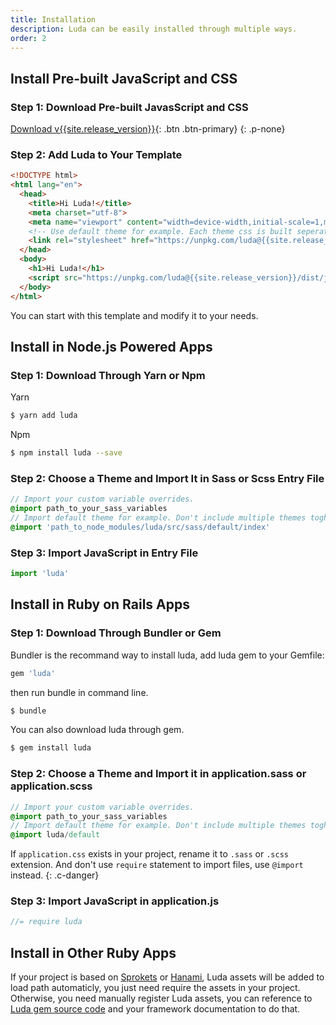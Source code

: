 ```yaml
---
title: Installation
description: Luda can be easily installed through multiple ways.
order: 2
---
```


## Install Pre-built JavaScript and CSS

### Step 1: Download Pre-built JavasScript and CSS
[Download v{{site.release_version}}](https://github.com/oatw/luda/raw/v{{site.release_version}}/release/dist/luda-{{site.release_version}}.zip){: .btn .btn-primary}
{: .p-none}

### Step 2: Add Luda to Your Template

``` html
<!DOCTYPE html>
<html lang="en">
  <head>
    <title>Hi Luda!</title>
    <meta charset="utf-8">
    <meta name="viewport" content="width=device-width,initial-scale=1,maximum-scale=1">
    <!-- Use default theme for example. Each theme css is built seperately, don't include multiple themes toghther. -->
    <link rel="stylesheet" href="https://unpkg.com/luda@{{site.release_version}}/dist/css/luda-default.min.css">
  </head>
  <body>
    <h1>Hi Luda!</h1>
    <script src="https://unpkg.com/luda@{{site.release_version}}/dist/js/luda.min.js"></script>
  </body>
</html>
```
You can start with this template and modify it to your needs.

## Install in Node.js Powered Apps

### Step 1: Download Through Yarn or Npm

Yarn
``` bash
$ yarn add luda
```

Npm
``` bash
$ npm install luda --save
```

### Step 2: Choose a Theme and Import It in Sass or Scss Entry File

``` sass
// Import your custom variable overrides.
@import path_to_your_sass_variables
// Import default theme for example. Don't include multiple themes toghther.
@import 'path_to_node_modules/luda/src/sass/default/index'
```

### Step 3: Import JavaScript in Entry File

``` javascript
import 'luda'
```


## Install in Ruby on Rails Apps

### Step 1: Download Through Bundler or Gem

Bundler is the recommand way to install luda, add luda gem to your Gemfile:

``` ruby
gem 'luda'
```
then run bundle in command line.
``` bash
$ bundle
```
You can also download luda through gem.
``` bash
$ gem install luda
```


### Step 2: Choose a Theme and Import it in application.sass or application.scss

``` sass
// Import your custom variable overrides.
@import path_to_your_sass_variables
// Import default theme for example. Don't include multiple themes toghther.
@import luda/default
```
If `application.css` exists in your project, rename it to `.sass` or `.scss` extension. And don't use `require` statement to import files, use `@import` instead.
{: .c-danger}

### Step 3: Import JavaScript in application.js

``` javascript
//= require luda
```


## Install in Other Ruby Apps

If your project is based on [Sprokets]() or [Hanami](),
Luda assets will be added to load path automaticly,
you just need require the assets in your project.
Otherwise, you need manually register Luda assets,
you can reference to [Luda gem source code](https://github.com/oatw/luda/tree/v{{site.release_version}}/gem)
and your framework documentation to do that.
